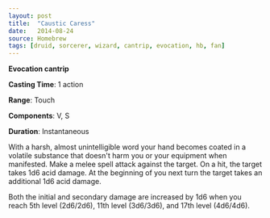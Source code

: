 ```yaml
---
layout: post
title:  "Caustic Caress"
date:   2014-08-24
source: Homebrew
tags: [druid, sorcerer, wizard, cantrip, evocation, hb, fan]
---
```


**Evocation cantrip**

**Casting Time**: 1 action

**Range**: Touch

**Components**: V, S

**Duration**: Instantaneous

With a harsh, almost unintelligible word your hand becomes coated in a volatile substance that doesn't harm you or your equipment when manifested. Make a melee spell attack against the target. On a hit, the target takes 1d6 acid damage. At the beginning of you next turn the target takes an additional 1d6 acid damage.

Both the initial and secondary damage are increased by 1d6 when you reach 5th level (2d6/2d6), 11th level (3d6/3d6), and 17th level (4d6/4d6).
